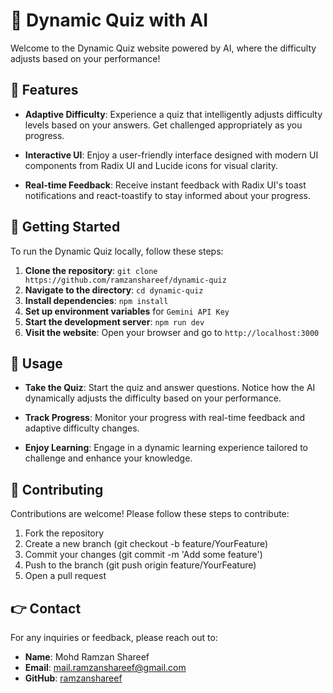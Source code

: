 # 📢 Dynamic Quiz with AI

Welcome to the Dynamic Quiz website powered by AI, where the difficulty adjusts based on your performance!

## 🚀 Features

- **Adaptive Difficulty**: Experience a quiz that intelligently adjusts difficulty levels based on your answers. Get challenged appropriately as you progress.
  
- **Interactive UI**: Enjoy a user-friendly interface designed with modern UI components from Radix UI and Lucide icons for visual clarity.
  
- **Real-time Feedback**: Receive instant feedback with Radix UI's toast notifications and react-toastify to stay informed about your progress.

## 🚀 Getting Started

To run the Dynamic Quiz locally, follow these steps:

1. **Clone the repository**: `git clone https://github.com/ramzanshareef/dynamic-quiz`
2. **Navigate to the directory**: `cd dynamic-quiz`
3. **Install dependencies**: `npm install`
4. **Set up environment variables** for `Gemini API Key`
5. **Start the development server**: `npm run dev`
6. **Visit the website**: Open your browser and go to `http://localhost:3000`

## 📝 Usage

- **Take the Quiz**: Start the quiz and answer questions. Notice how the AI dynamically adjusts the difficulty based on your performance.

- **Track Progress**: Monitor your progress with real-time feedback and adaptive difficulty changes.

- **Enjoy Learning**: Engage in a dynamic learning experience tailored to challenge and enhance your knowledge.

## 🤝 Contributing

Contributions are welcome! Please follow these steps to contribute:

1. Fork the repository
2. Create a new branch (git checkout -b feature/YourFeature)
3. Commit your changes (git commit -m 'Add some feature')
4. Push to the branch (git push origin feature/YourFeature)
5. Open a pull request

## 👉 Contact

For any inquiries or feedback, please reach out to:
- **Name**: Mohd Ramzan Shareef
- **Email**: mail.ramzanshareef@gmail.com
- **GitHub**: [ramzanshareef](https://github.com/ramzanshareef)
